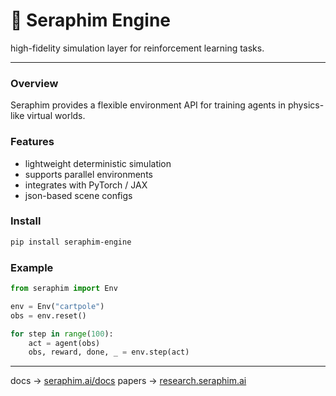 # 🧠 **Seraphim Engine**

high-fidelity simulation layer for reinforcement learning tasks.

---

### Overview

Seraphim provides a flexible environment API for training agents in physics-like virtual worlds.

### Features

* lightweight deterministic simulation
* supports parallel environments
* integrates with PyTorch / JAX
* json-based scene configs

### Install

```bash
pip install seraphim-engine
```

### Example

```python
from seraphim import Env

env = Env("cartpole")
obs = env.reset()

for step in range(100):
    act = agent(obs)
    obs, reward, done, _ = env.step(act)
```

---

docs → [seraphim.ai/docs](https://seraphim.ai/docs)
papers → [research.seraphim.ai](https://research.seraphim.ai)
